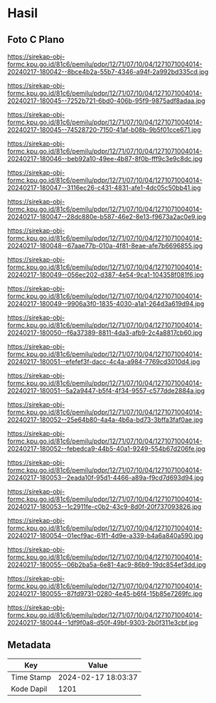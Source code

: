 # Hasil

## Foto C Plano

https://sirekap-obj-formc.kpu.go.id/81c6/pemilu/pdpr/12/71/07/10/04/1271071004014-20240217-180042--8bce4b2a-55b7-4346-a94f-2a992bd335cd.jpg

https://sirekap-obj-formc.kpu.go.id/81c6/pemilu/pdpr/12/71/07/10/04/1271071004014-20240217-180045--7252b721-6bd0-406b-95f9-9875adf8adaa.jpg

https://sirekap-obj-formc.kpu.go.id/81c6/pemilu/pdpr/12/71/07/10/04/1271071004014-20240217-180045--74528720-7150-41af-b08b-9b5f01cce671.jpg

https://sirekap-obj-formc.kpu.go.id/81c6/pemilu/pdpr/12/71/07/10/04/1271071004014-20240217-180046--beb92a10-49ee-4b87-8f0b-fff9c3e9c8dc.jpg

https://sirekap-obj-formc.kpu.go.id/81c6/pemilu/pdpr/12/71/07/10/04/1271071004014-20240217-180047--3116ec26-c431-4831-afe1-4dc05c50bb41.jpg

https://sirekap-obj-formc.kpu.go.id/81c6/pemilu/pdpr/12/71/07/10/04/1271071004014-20240217-180047--28dc880e-b587-46e2-8e13-f9673a2ac0e9.jpg

https://sirekap-obj-formc.kpu.go.id/81c6/pemilu/pdpr/12/71/07/10/04/1271071004014-20240217-180048--67aae77b-010a-4f81-8eae-afe7b6696855.jpg

https://sirekap-obj-formc.kpu.go.id/81c6/pemilu/pdpr/12/71/07/10/04/1271071004014-20240217-180049--056ec202-d387-4e54-9ca1-104358f081f6.jpg

https://sirekap-obj-formc.kpu.go.id/81c6/pemilu/pdpr/12/71/07/10/04/1271071004014-20240217-180049--9906a3f0-1835-4030-a1a1-264d3a619d94.jpg

https://sirekap-obj-formc.kpu.go.id/81c6/pemilu/pdpr/12/71/07/10/04/1271071004014-20240217-180050--f6a37389-8811-4da3-afb9-2c4a8817cb60.jpg

https://sirekap-obj-formc.kpu.go.id/81c6/pemilu/pdpr/12/71/07/10/04/1271071004014-20240217-180051--efefef3f-dacc-4c4a-a984-7769cd3010d4.jpg

https://sirekap-obj-formc.kpu.go.id/81c6/pemilu/pdpr/12/71/07/10/04/1271071004014-20240217-180051--5a2a9447-b5f4-4f34-9557-c577dde2884a.jpg

https://sirekap-obj-formc.kpu.go.id/81c6/pemilu/pdpr/12/71/07/10/04/1271071004014-20240217-180052--25e64b80-4a4a-4b6a-bd73-3bffa3faf0ae.jpg

https://sirekap-obj-formc.kpu.go.id/81c6/pemilu/pdpr/12/71/07/10/04/1271071004014-20240217-180052--febedca9-44b5-40a1-9249-554b67d206fe.jpg

https://sirekap-obj-formc.kpu.go.id/81c6/pemilu/pdpr/12/71/07/10/04/1271071004014-20240217-180053--2eada10f-95d1-4466-a89a-f9cd7d693d94.jpg

https://sirekap-obj-formc.kpu.go.id/81c6/pemilu/pdpr/12/71/07/10/04/1271071004014-20240217-180053--1c2911fe-c0b2-43c9-8d0f-20f737093826.jpg

https://sirekap-obj-formc.kpu.go.id/81c6/pemilu/pdpr/12/71/07/10/04/1271071004014-20240217-180054--01ecf9ac-61f1-4d9e-a339-b4a6a840a590.jpg

https://sirekap-obj-formc.kpu.go.id/81c6/pemilu/pdpr/12/71/07/10/04/1271071004014-20240217-180055--06b2ba5a-6e81-4ac9-86b9-19dc854ef3dd.jpg

https://sirekap-obj-formc.kpu.go.id/81c6/pemilu/pdpr/12/71/07/10/04/1271071004014-20240217-180055--87fd9731-0280-4e45-b6f4-15b85e7269fc.jpg

https://sirekap-obj-formc.kpu.go.id/81c6/pemilu/pdpr/12/71/07/10/04/1271071004014-20240217-180044--1df9f0a8-d50f-49bf-9303-2b0f311e3cbf.jpg


## Metadata

| Key        | Value               |
| ---------- | ------------------- |
| Time Stamp | 2024-02-17 18:03:37 |
| Kode Dapil | 1201                |



